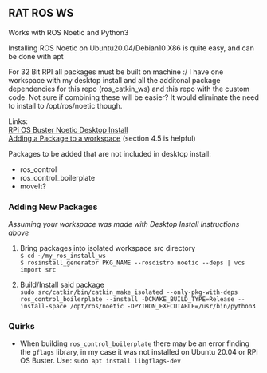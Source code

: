 ## RAT ROS WS
Works with ROS Noetic and Python3

Installing ROS Noetic on Ubuntu20.04/Debian10 X86 is quite easy, and can be done with apt 

For 32 Bit RPI all packages must be built on machine :/ I have one workspace with my desktop install
and all the additonal package dependencies for this repo (ros_catkin_ws) and this repo with the custom
code. Not sure if combining these will be easier? It would eliminate the need to install to /opt/ros/noetic though.


Links:  
  [RPi OS Buster Noetic Desktop Install](https://projects-raspberry.com/lidar-integration-with-ros-noetic-on-raspberry-pi-os/)  
  [Adding a Package to a workspace](http://wiki.ros.org/rosinstall_generator) (section 4.5 is helpful)
  
Packages to be added that are not included in desktop install:

- ros_control
- ros_control_boilerplate  
- moveIt?  


### Adding New Packages 
*Assuming your workspace was made with Desktop Install Instructions above*
1. Bring packages into isolated workspace src directory  
 `$ cd ~/my_ros_install_ws`  
 `$ rosinstall_generator PKG_NAME --rosdistro noetic --deps | vcs import src` 
   
2. Build/Install said package  
  `sudo src/catkin/bin/catkin_make_isolated --only-pkg-with-deps ros_control_boilerplate --install -DCMAKE_BUILD_TYPE=Release --install-space /opt/ros/noetic -DPYTHON_EXECUTABLE=/usr/bin/python3`

### Quirks
- When building `ros_control_boilerplate` there may be an error finding the `gflags` library, in my case it was not installed on Ubuntu 20.04 or RPi OS Buster. Use: `sudo apt install libgflags-dev`
